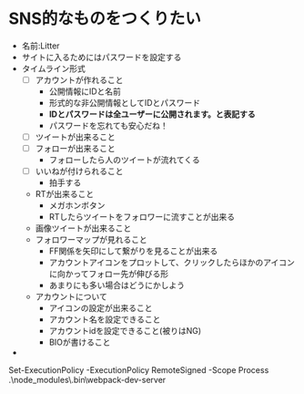 
# SNS的なものをつくりたい
-   名前:Litter
-   サイトに入るためにはパスワードを設定する
-   タイムライン形式
    -   [ ] アカウントが作れること
        -   公開情報にIDと名前
        -   形式的な非公開情報としてIDとパスワード
        -   **IDとパスワードは全ユーザーに公開されます。と表記する**
        -   パスワードを忘れても安心だね！
    -   [ ] ツイートが出来ること
    -   [ ] フォローが出来ること
        -   フォローしたら人のツイートが流れてくる
    -   [ ] いいねが付けられること
        -   拍手する
    -   RTが出来ること
        -   メガホンボタン
        -   RTしたらツイートをフォロワーに流すことが出来る
    -   画像ツイートが出来ること
    -   フォロワーマップが見れること
        -   FF関係を矢印にして繋がりを見ることが出来る
        -   アカウントアイコンをプロットして、クリックしたらほかのアイコンに向かってフォロー先が伸びる形
        -   あまりにも多い場合はどうにかしよう
    -   アカウントについて
        -   アイコンの設定が出来ること
        -   アカウント名を設定できること
        -   アカウントidを設定できること(被りはNG)
        -   BIOが書けること
-   

Set-ExecutionPolicy -ExecutionPolicy RemoteSigned -Scope Process
.\\node_modules\\.bin\\webpack-dev-server



